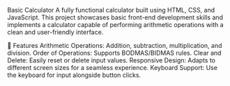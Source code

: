 Basic Calculator
A fully functional calculator built using HTML, CSS, and JavaScript. This project showcases basic front-end development skills and implements a calculator capable of performing arithmetic operations with a clean and user-friendly interface.

🚀 Features
Arithmetic Operations: Addition, subtraction, multiplication, and division.
Order of Operations: Supports BODMAS/BIDMAS rules.
Clear and Delete: Easily reset or delete input values.
Responsive Design: Adapts to different screen sizes for a seamless experience.
Keyboard Support: Use the keyboard for input alongside button clicks.
